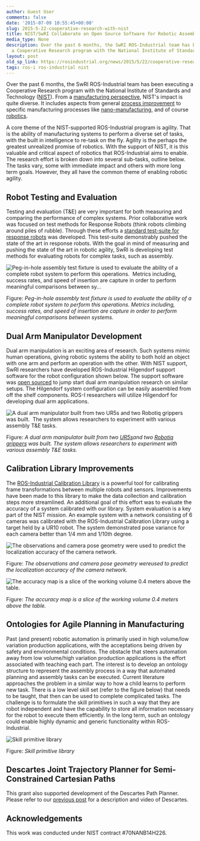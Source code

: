 ```yaml
---
author: Guest User
comments: false
date: '2015-07-09 10:55:45+00:00'
slug: 2015-5-22-cooperative-research-with-nist
title: NIST/SwRI Collaborate on Open Source Software for Robotic Assembly
media_type: None
description: Over the past 6 months, the SwRI ROS-Industrial team has been executing
  a Cooperative Research program with the National Institute of Standards ...
layout: post
old_sp_link: https://rosindustrial.org/news/2015/5/22/cooperative-research-with-nist
tags: ros-i ros-industrial nist
---
```


Over the past 6 months, the SwRI ROS-Industrial team has been executing a Cooperative Research program with the National Institute of Standards and Technology ([NIST](http://www.nist.gov/)). From a [manufacturing perspective](http://www.nist.gov/manufacturing-portal.cfm), NIST's impact is quite diverse. It includes aspects from general [process improvement](http://www.nist.gov/process-improvement-portal.cfm) to specific manufacturing processes like [nano-manufacturing](http://www.nist.gov/nanomanufacturing-portal.cfm), and of course [robotics](http://www.nist.gov/robotics-portal.cfm).

A core theme of the NIST-supported ROS-Industrial program is agility. That is the ability of manufacturing systems to perform a diverse set of tasks, with the built in intelligence to re-task on the fly. Agility is the perhaps the greatest unrealized promise of robotics. With the support of NIST, it is this valuable and critical aspect of robotics that ROS-Industrial aims to enable. The research effort is broken down into several sub-tasks, outline below. The tasks vary, some with immediate impact and others with more long term goals. However, they all have the common theme of enabling robotic agility.

Robot Testing and Evaluation
----------------------------

Testing and evaluation (T&E) are very important for both measuring and comparing the performance of complex systems. Prior collaborative work was focused on test methods for Response Robots (think robots climbing around piles of rubble). Through these efforts a [standard test-suite for response robots](http://www.nist.gov/el/isd/ms/upload/DHS_NIST_ASTM_Robot_Test_Methods-2.pdf) was developed. This test-suite demonstrably pushed the state of the art in response robots. With the goal in mind of measuring and pushing the state of the art in robotic agility, SwRI is developing test methods for evaluating robots for complex tasks, such as assembly. 

![Peg-in-hole assembly test fixture is used to evaluate the ability of a complete robot system to perform this operations. &nbsp;Metrics including, success rates, and speed of insertion are capture in order to perform meaningful comparisons between sy…](https://images.squarespace-cdn.com/content/v1/51df34b1e4b08840dcfd2841/1436393956950-PNETPW50DCO8VCQ2JPP8/image-asset.jpeg)

Figure: *Peg-in-hole assembly test fixture is used to evaluate the ability of a complete robot system to perform this operations. Metrics including, success rates, and speed of insertion are capture in order to perform meaningful comparisons between systems.*

Dual Arm Manipulator Development
--------------------------------

Dual arm manipulation is an exciting area of research. Such systems mimic human operations, giving robotic systems the ability to both hold an object with one arm and perform an operation with the other. With NIST support, SwRI researchers have developed ROS-Industrial Hilgendorf support software for the robot configuration shown below. The support software was [open sourced](https://github.com/ros-industrial-consortium/hilgendorf) to jump start dual arm manipulation research on similar setups. The Hilgendorf system configuration can be easily assembled from off the shelf components. ROS-I researchers will utilize Hilgendorf for developing dual arm applications.

![A dual arm manipulator built from two UR5s&nbsp;and two Robotiq grippers was built.&nbsp; The system allows researchers to experiment with various assembly T&amp;E tasks.](https://images.squarespace-cdn.com/content/v1/51df34b1e4b08840dcfd2841/1436394099946-L09AUXI6H5JKVWD5EBAW/image-asset.jpeg)

Figure: *A dual arm manipulator built from two [UR5s](http://www.universal-robots.com/en/products/)and two [Robotiq grippers](http://robotiq.com/products/industrial-robot-gripper/) was built. The system allows researchers to experiment with various assembly T&E tasks.*

Calibration Library Improvements
--------------------------------

The [ROS-Industrial Calibration Library](https://www.youtube.com/watch?feature=player_embedded&v=MRvExKMOH1g) is a powerful tool for calibrating frame transformations between multiple robots and sensors. Improvements have been made to this library to make the data collection and calibration steps more streamlined. An additional goal of this effort was to evaluate the accuracy of a system calibrated with our library. System evaluation is a key part of the NIST mission. An example system with a network consisting of 6 cameras was calibrated with the ROS-Industrial Calibration Library using a target held by a UR10 robot. The system demonstrated pose variance for each camera better than 1/4 mm and 1/10th degree.

![The observations and camera pose geometry were&nbsp;used to predict the localization accuracy of the camera network.&nbsp;](https://images.squarespace-cdn.com/content/v1/51df34b1e4b08840dcfd2841/1436393623773-X9DOC9L0KVZQHUTLJSVF/image-asset.png)

Figure: *The observations and camera pose geometry wereused to predict the localization accuracy of the camera network.*

![The accuracy map is a slice of the working volume 0.4 meters above the table.](https://images.squarespace-cdn.com/content/v1/51df34b1e4b08840dcfd2841/1436393652579-VU09MZJ5E0E4PI2EOSKI/image-asset.jpeg)

Figure: *The accuracy map is a slice of the working volume 0.4 meters above the table.*

Ontologies for Agile Planning in Manufacturing
----------------------------------------------

Past (and present) robotic automation is primarily used in high volume/low variation production applications, with the acceptations being driven by safety and environmental conditions. The obstacle that steers automation away from low volume/high variation production applications is the effort associated with teaching each part. The interest is to develop an ontology structure to represent the assembly process in a way that automated planning and assembly tasks can be executed. Current literature approaches the problem in a similar way to how a child learns to perform new task. There is a low level skill set (refer to the figure below) that needs to be taught, that then can be used to complete complicated tasks. The challenge is to formulate the skill primitives in such a way that they are robot independent and have the capability to store all information necessary for the robot to execute them efficiently. In the long term, such an ontology could enable highly dynamic and generic functionality within ROS-Industrial.

![Skill primitive library](https://images.squarespace-cdn.com/content/v1/51df34b1e4b08840dcfd2841/1436395040832-M6B4QLPOSORPWYAYUKQK/image-asset.png)

Figure: *Skill primitive library*

Descartes Joint Trajectory Planner for Semi-Constrained Cartesian Paths
-----------------------------------------------------------------------

This grant also supported development of the Descartes Path Planner. Please refer to our [previous post](http://rosindustrial.org/news/2015/6/26/descartes-path-planner-alpha-release) for a description and video of Descartes.

Acknowledgements
----------------

This work was conducted under NIST contract #70NANB14H226.


